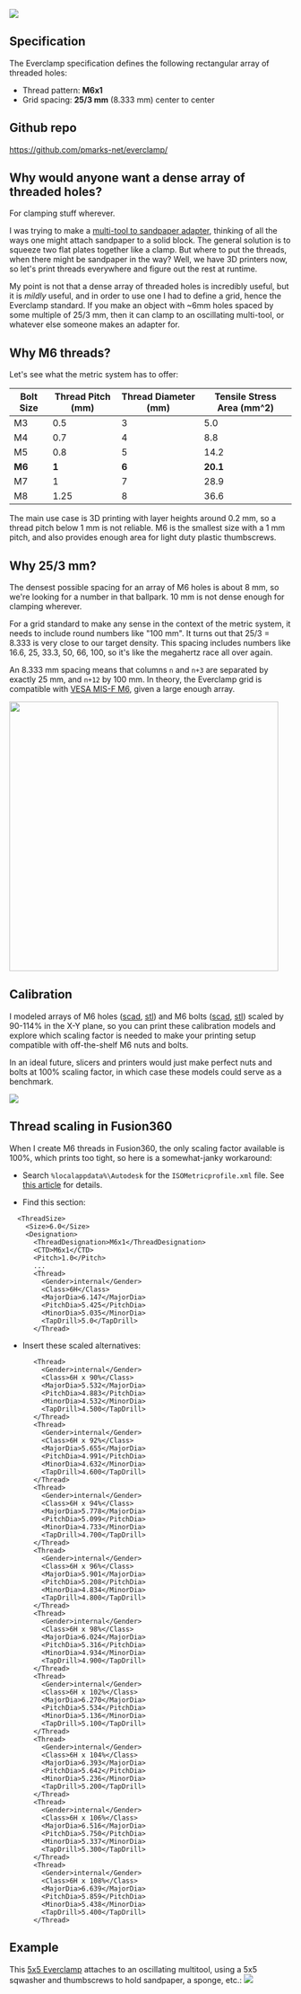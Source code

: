 ![](media/everclamp_logo.png)

## Specification

The Everclamp specification defines the following rectangular array of threaded holes:

- Thread pattern: **M6x1**
- Grid spacing: **25/3 mm** (8.333 mm) center to center

## Github repo

https://github.com/pmarks-net/everclamp/

## Why would anyone want a dense array of threaded holes?

For clamping stuff wherever.

I was trying to make a [multi-tool to sandpaper adapter](https://www.thingiverse.com/thing:6083263), thinking of all the ways one might attach sandpaper to a solid block.  The general solution is to squeeze two flat plates together like a clamp.  But where to put the threads, when there might be sandpaper in the way?  Well, we have 3D printers now, so let's print threads everywhere and figure out the rest at runtime.

My point is not that a dense array of threaded holes is incredibly useful, but it is *mildly* useful, and in order to use one I had to define a grid, hence the Everclamp standard.  If you make an object with ~6mm holes spaced by some multiple of 25/3 mm, then it can clamp to an oscillating multi-tool, or whatever else someone makes an adapter for.

## Why M6 threads?

Let's see what the metric system has to offer:

| Bolt Size | Thread Pitch (mm) | Thread Diameter (mm) | Tensile Stress Area (mm^2)|
|-----------|-------------------|----------------------|---------------------|
| M3        | 0.5               | 3                    | 5.0                 |
| M4        | 0.7               | 4                    | 8.8                 |
| M5        | 0.8               | 5                    | 14.2                |
| **M6**    | **1**             | **6**                | **20.1**            |
| M7        | 1                 | 7                    | 28.9                |
| M8        | 1.25              | 8                    | 36.6                |

The main use case is 3D printing with layer heights around 0.2 mm, so a thread pitch below 1 mm is not reliable.  M6 is the smallest size with a 1 mm pitch, and also provides enough area for light duty plastic thumbscrews.

## Why 25/3 mm?

The densest possible spacing for an array of M6 holes is about 8 mm, so we're looking for a number in that ballpark.  10 mm is not dense enough for clamping wherever.

For a grid standard to make any sense in the context of the metric system, it needs to include round numbers like "100 mm".  It turns out that 25/3 = 8.333 is very close to our target density.  This spacing includes numbers like 16.6, 25, 33.3, 50, 66, 100, so it's like the megahertz race all over again.

An 8.333 mm spacing means that columns `n` and `n+3` are separated by exactly 25 mm, and `n+12` by 100 mm.  In theory, the Everclamp grid is compatible with [VESA MIS-F M6](https://en.wikipedia.org/wiki/Flat_Display_Mounting_Interface#Variants), given a large enough array.

<img src="media/everclamp5x5.jpg" width="480">

## Calibration

I modeled arrays of M6 holes ([scad](https://github.com/pmarks-net/everclamp/blob/main/calibration_holes.scad), [stl](https://github.com/pmarks-net/everclamp/blob/main/calibration_holes.stl)) and M6 bolts ([scad](https://github.com/pmarks-net/everclamp/blob/main/calibration_bolts.scad), [stl](https://github.com/pmarks-net/everclamp/blob/main/calibration_bolts.stl)) scaled by 90-114% in the X-Y plane, so you can print these calibration models and explore which scaling factor is needed to make your printing setup compatible with off-the-shelf M6 nuts and bolts.

In an ideal future, slicers and printers would just make perfect nuts and bolts at 100% scaling factor, in which case these models could serve as a benchmark.

![](media/calibration_arrays.jpg)

## Thread scaling in Fusion360

When I create M6 threads in Fusion360, the only scaling factor available is 100%, which prints too tight, so here is a somewhat-janky workaround:

- Search `%localappdata%\Autodesk` for the `ISOMetricprofile.xml` file.  See [this article](https://www.autodesk.com/support/technical/article/caas/sfdcarticles/sfdcarticles/Custom-Threads-in-Fusion-360.html) for details.

- Find this section:

```
  <ThreadSize>
    <Size>6.0</Size>
    <Designation>
      <ThreadDesignation>M6x1</ThreadDesignation>
      <CTD>M6x1</CTD>
      <Pitch>1.0</Pitch>
      ...
      <Thread>
        <Gender>internal</Gender>
        <Class>6H</Class>
        <MajorDia>6.147</MajorDia>
        <PitchDia>5.425</PitchDia>
        <MinorDia>5.035</MinorDia>
        <TapDrill>5.0</TapDrill>
      </Thread>
```

- Insert these scaled alternatives:

```
      <Thread>
        <Gender>internal</Gender>
        <Class>6H x 90%</Class>
        <MajorDia>5.532</MajorDia>
        <PitchDia>4.883</PitchDia>
        <MinorDia>4.532</MinorDia>
        <TapDrill>4.500</TapDrill>
      </Thread>
      <Thread>
        <Gender>internal</Gender>
        <Class>6H x 92%</Class>
        <MajorDia>5.655</MajorDia>
        <PitchDia>4.991</PitchDia>
        <MinorDia>4.632</MinorDia>
        <TapDrill>4.600</TapDrill>
      </Thread>
      <Thread>
        <Gender>internal</Gender>
        <Class>6H x 94%</Class>
        <MajorDia>5.778</MajorDia>
        <PitchDia>5.099</PitchDia>
        <MinorDia>4.733</MinorDia>
        <TapDrill>4.700</TapDrill>
      </Thread>
      <Thread>
        <Gender>internal</Gender>
        <Class>6H x 96%</Class>
        <MajorDia>5.901</MajorDia>
        <PitchDia>5.208</PitchDia>
        <MinorDia>4.834</MinorDia>
        <TapDrill>4.800</TapDrill>
      </Thread>
      <Thread>
        <Gender>internal</Gender>
        <Class>6H x 98%</Class>
        <MajorDia>6.024</MajorDia>
        <PitchDia>5.316</PitchDia>
        <MinorDia>4.934</MinorDia>
        <TapDrill>4.900</TapDrill>
      </Thread>
      <Thread>
        <Gender>internal</Gender>
        <Class>6H x 102%</Class>
        <MajorDia>6.270</MajorDia>
        <PitchDia>5.534</PitchDia>
        <MinorDia>5.136</MinorDia>
        <TapDrill>5.100</TapDrill>
      </Thread>
      <Thread>
        <Gender>internal</Gender>
        <Class>6H x 104%</Class>
        <MajorDia>6.393</MajorDia>
        <PitchDia>5.642</PitchDia>
        <MinorDia>5.236</MinorDia>
        <TapDrill>5.200</TapDrill>
      </Thread>
      <Thread>
        <Gender>internal</Gender>
        <Class>6H x 106%</Class>
        <MajorDia>6.516</MajorDia>
        <PitchDia>5.750</PitchDia>
        <MinorDia>5.337</MinorDia>
        <TapDrill>5.300</TapDrill>
      </Thread>
      <Thread>
        <Gender>internal</Gender>
        <Class>6H x 108%</Class>
        <MajorDia>6.639</MajorDia>
        <PitchDia>5.859</PitchDia>
        <MinorDia>5.438</MinorDia>
        <TapDrill>5.400</TapDrill>
      </Thread>
```

## Example

This [5x5 Everclamp](https://www.thingiverse.com/thing:6083263) attaches to an oscillating multitool, using a 5x5 sqwasher and thumbscrews to hold sandpaper, a sponge, etc.:
![](media/multitool_sandpaper.jpg)
